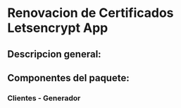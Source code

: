 Renovacion de Certificados Letsencrypt App
==========================================

[FuenteCliente]: https://github.com/palcar24/lscr

## Descripcion general: ##

## Componentes del paquete: ##

### Clientes - Generador ###
